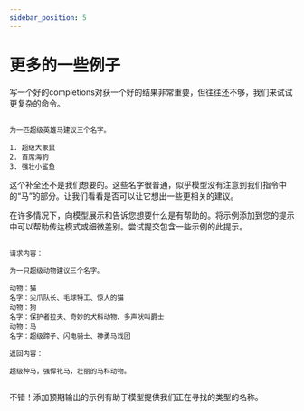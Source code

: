 ```yaml
---
sidebar_position: 5
---
```


# 更多的一些例子

写一个好的completions对获一个好的结果非常重要，但往往还不够，我们来试试更复杂的命令。

``` text

为一匹超级英雄马建议三个名字。

1. 超级大象鼠
2. 首席海豹
3. 强壮小鲨鱼

```

这个补全还不是我们想要的。这些名字很普通，似乎模型没有注意到我们指令中的“马”的部分。让我们看看是否可以让它想出一些更相关的建议。

在许多情况下，向模型展示和告诉您想要什么是有帮助的。将示例添加到您的提示中可以帮助传达模式或细微差别。尝试提交包含一些示例的此提示。

``` text

请求内容：

为一只超级动物建议三个名字。

动物：猫
名字：尖爪队长、毛球特工、惊人的猫
动物：狗
名字：保护者拉夫、奇妙的犬科动物、多声吠叫爵士
动物：马
名字：超级蹄子、闪电骑士、神勇马戏团

返回内容：

超级种马，强悍牝马，壮丽的马科动物。


```

不错！添加预期输出的示例有助于模型提供我们正在寻找的类型的名称。
